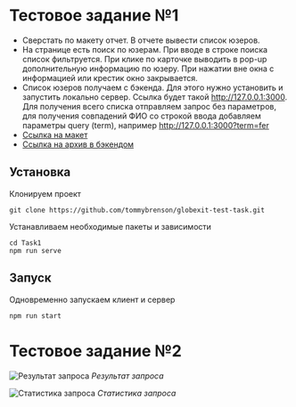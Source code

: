 # Тестовое задание №1
- Сверстать по макету отчет. В отчете вывести список юзеров. 
- На странице есть поиск по юзерам. При вводе в строке поиска список фильтруется.  При клике по карточке выводить в pop-up дополнительную информацию по юзеру. При нажатии вне окна с информацией или крестик окно закрывается.
- Список юзеров получаем с бэкенда. Для этого нужно установить  и запустить локально сервер. Ссылка будет такой http://127.0.0.1:3000. Для получения всего списка отправляем запрос без параметров, для получения совпадений ФИО со строкой ввода добавляем параметры query (term), например http://127.0.0.1:3000?term=fer
- [Ссылка на макет](https://www.figma.com/file/sVohAvXP1UpHzN3MMLwmkB/%D0%97%D0%B0%D0%B4%D0%B0%D1%87%D0%B0-30080?node-id=0%3A1&t=kenPBeTH1t4zLitJ-0)
- [Ссылка на архив в бэкендом](https://drive.google.com/file/d/1bRxaW02JMJA1Z4CBWLv_-j6UzeHSrzJ_/view?usp=sharing)

## Установка
Клонируем проект
```
git clone https://github.com/tommybrenson/globexit-test-task.git
```
Устанавливаем необходимые пакеты и зависимости
```
cd Task1
npm run serve
```
## Запуск
Одновременно запускаем клиент и сервер
```
npm run start
```
# Тестовое задание №2
![Результат запроса](https://i.imgur.com/ytwJBJV.png)
*Результат запроса*

![Статистика запроса](https://i.imgur.com/r84O1Wl.png)
*Статистика запроса*

